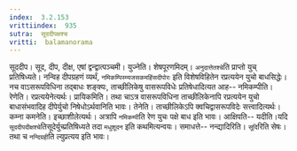 ```yaml
---
index:  3.2.153
vrittiindex:  935
sutra:  सूददीपक्षश्च
vritti:  balamanorama 
---
```


सूददीप। सूद, दीप, दीक्ष, एषां द्वन्द्वात्पञ्चमी। युज्नेति। शेषपूरणमिदम्। `अनुदात्तेतश्चे`ति प्राप्तो युच् प्रतिषिध्यते। नन्विह दीपग्रहणं व्यर्थं, `नमिकम्पिस्म्यजसकमहिंसदीपोरः` इति विशेषविहितेन रप्रत्ययेन युचो बाधसिद्धेः। नच वाऽसरूपविधिना तद्बाधः शङ्क्यः, ताच्छीलिकेषु वासरूपविधेः प्रतिषेधादित्यत आह-- नमिकम्पीति। रेणेति। रप्रत्ययेनेत्यर्थः। प्रायिकमिति। तथा चाऽत्र वासरूपविधिना ताच्छीलिकेनापि रप्रत्ययेन युचो बाधासंभवादिह दीपेर्युचो निषेधोऽर्थवानिति भावः। तेनेति। ताच्छीलिकेऽपि क्वचिद्वासरूपविदेः सत्त्वादित्यर्थः। कम्ना कमनेति। इच्छाशीलेत्यर्थः। अत्रापि `नमिकम्पी`ति रेण युचः पक्षे बाध इति भावः। आक्षिपति-- यदीति।यदि `सूददीपदीक्षश्चे`तिसूदेर्युच्प्रतिषिध्यते तदा `मधुशूदन` इति कथमित्यन्वयः। समाधत्ते-- नन्द्यादिरिति। `सूदि`रिति सेषः। तथा च `नन्दिग्रही`ति ल्युप्रत्यय इति भावः। 


